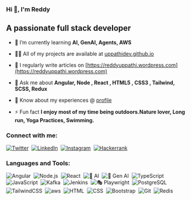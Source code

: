 ### Hi 👋, I'm Reddy

## A passionate full stack developer
- 🌱 I’m currently learning **AI, GenAI, Agents, AWS**

- 👨‍💻 All of my projects are available at [uppathidev.github.io](https://uppathidev.github.io/)

- 📝 I regularly write articles on [https://reddyuppathi.wordpress.com](https://reddyuppathi.wordpress.com)

- 💬 Ask me about **Angular, Node , React , HTML5 , CSS3 , Tailwind, SCSS, Redux**

- 📄 Know about my experiences @ [profile](https://uppathidev.github.io/assets/Reddy_FullStack_9+Years_Exp.pdf)

- ⚡ Fun fact **I enjoy most of my time being outdoors.Nature lover, Long run, Yoga Practices, Swimming.**

### Connect with me:

[![Twitter](https://img.shields.io/badge/-Twitter-05122A?style=flat&logo=twitter)](https://twitter.com/reddyuppathi)&nbsp;
[![LinkedIn](https://img.shields.io/badge/-LinkedIn-05122A?style=flat&logo=linkedin)](https://linkedin.com/in/reddy-uppathi)&nbsp;
[![Instagram](https://img.shields.io/badge/-Instagram-05122A?style=flat&logo=instagram)](https://www.instagram.com/angularcode/)&nbsp;
[![Hackerrank](https://img.shields.io/badge/-HackerRank-3a424f?style=flat&logo=hackerrank)](https://www.hackerrank.com/profile/popvictoria73)&nbsp;

### Languages and Tools:


![Angular](https://img.shields.io/badge/-Angular-05122A?style=flat&logo=angular)&nbsp;
![Node.js](https://img.shields.io/badge/-Node.js-05122A?style=flat&logo=node.js)&nbsp;
![React](https://img.shields.io/badge/-React-05122A?style=flat&logo=react)&nbsp;
![🧠 AI](https://img.shields.io/badge/-🧠%20AI-0A0A0A?style=flat)&nbsp;
![🤖 Gen AI](https://img.shields.io/badge/-🤖%20Generative%20AI-1f1f1f?style=flat)&nbsp;
![TypeScript](https://img.shields.io/badge/-Typescript-05122A?style=flat&logo=typescript)&nbsp;
![JavaScript](https://img.shields.io/badge/-JavaScript-05122A?style=flat&logo=javascript)&nbsp;
![Kafka](https://img.shields.io/badge/Apache_Kafka-231F20?style=flat&logo=apachekafka&logoColor=white)&nbsp;
![Jenkins](https://img.shields.io/badge/Jenkins-D24939?style=flat&logo=jenkins&logoColor=white)&nbsp;
![🎭 Playwright](https://img.shields.io/badge/-🎭%20Playwright-2EAD33?style=flat)&nbsp;
![PostgreSQL](https://img.shields.io/badge/PostgreSQL-4169E1?style=flat&logo=postgresql&logoColor=white)&nbsp;
![TailwindCSS](https://img.shields.io/badge/Tailwind_CSS-38B2AC?style=flat&logo=tailwindcss&logoColor=white)&nbsp;
![aws](https://img.shields.io/badge/-AmazonAWS-05122A?style=flat&logo=amazon-aws)&nbsp;
![HTML](https://img.shields.io/badge/-HTML-05122A?style=flat&logo=HTML5)&nbsp;
![CSS](https://img.shields.io/badge/-CSS-05122A?style=flat&logo=CSS3&logoColor=1572B6)&nbsp;
![Bootstrap](https://img.shields.io/badge/Bootstrap-563D7C?style=flat&logo=bootstrap&logoColor=1572B6)&nbsp;
![Git](https://img.shields.io/badge/-Git-05122A?style=flat&logo=git)&nbsp;
![Redis](https://img.shields.io/badge/-Redis-05122A?style=flat&logo=redis)&nbsp;

<br />
